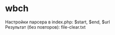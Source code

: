 # wbch
Настройки парсера в index.php: $start, $end, $url </br>
Результат (без повторов): file-clear.txt
